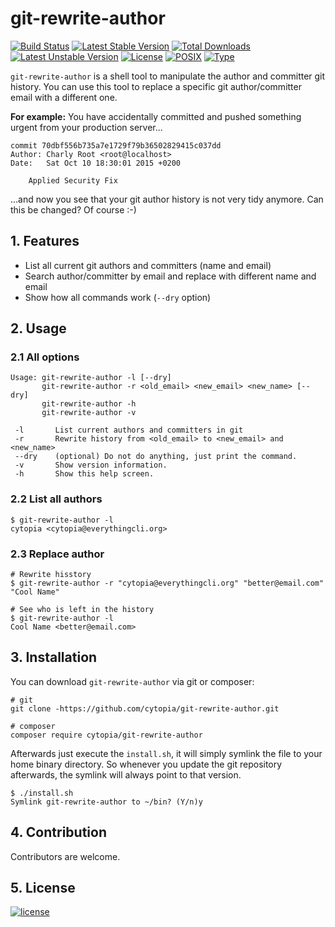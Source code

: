 # git-rewrite-author

[![Build Status](https://travis-ci.org/cytopia/git-rewrite-author.svg?branch=master)](https://travis-ci.org/cytopia/rewrite-author)
[![Latest Stable Version](https://poser.pugx.org/cytopia/git-rewrite-author/v/stable)](https://packagist.org/packages/cytopia/git-rewrite-author) [![Total Downloads](https://poser.pugx.org/cytopia/git-rewrite-author/downloads)](https://packagist.org/packages/cytopia/git-rewrite-author) [![Latest Unstable Version](https://poser.pugx.org/cytopia/git-rewrite-author/v/unstable)](https://packagist.org/packages/cytopia/git-rewrite-author) [![License](https://poser.pugx.org/cytopia/git-rewrite-author/license)](http://opensource.org/licenses/MIT)
[![POSIX](https://img.shields.io/badge/posix-100%25-brightgreen.svg)](https://en.wikipedia.org/?title=POSIX)
[![Type](https://img.shields.io/badge/type-%2Fbin%2Fsh-red.svg)](https://en.wikipedia.org/?title=Bourne_shell)

`git-rewrite-author` is a shell tool to manipulate the author and committer git history. You can use this tool to replace a specific git author/committer email with a different one.

**For example:** You have accidentally committed and pushed something urgent from your production server...
```
commit 70dbf556b735a7e1729f79b36502829415c037dd
Author: Charly Root <root@localhost>
Date:   Sat Oct 10 18:30:01 2015 +0200

    Applied Security Fix
```
...and now you see that your git author history is not very tidy anymore. Can this be changed? Of course :-)


## 1. Features

* List all current git authors and committers (name and email)
* Search author/committer by email and replace with different name and email
* Show how all commands work (`--dry` option)


## 2. Usage

### 2.1 All options

```shell
Usage: git-rewrite-author -l [--dry]
       git-rewrite-author -r <old_email> <new_email> <new_name> [--dry]
       git-rewrite-author -h
       git-rewrite-author -v

 -l       List current authors and committers in git
 -r       Rewrite history from <old_email> to <new_email> and <new_name>
 --dry    (optional) Do not do anything, just print the command.
 -v       Show version information.
 -h       Show this help screen.
```

### 2.2 List all authors

```shell
$ git-rewrite-author -l
cytopia <cytopia@everythingcli.org>
```

### 2.3 Replace author

```shell
# Rewrite hisstory
$ git-rewrite-author -r "cytopia@everythingcli.org" "better@email.com" "Cool Name"

# See who is left in the history
$ git-rewrite-author -l
Cool Name <better@email.com>
```

## 3. Installation

You can download `git-rewrite-author` via git or composer:
```shell
# git
git clone -https://github.com/cytopia/git-rewrite-author.git

# composer
composer require cytopia/git-rewrite-author
```

Afterwards just execute the `install.sh`, it will simply symlink the file to your home binary directory. So whenever you update the git repository afterwards, the symlink will always point to that version.
```shell
$ ./install.sh
Symlink git-rewrite-author to ~/bin? (Y/n)y
```


##  4. Contribution
Contributors are welcome.


##  5. License
[![license](https://poser.pugx.org/cytopia/git-rewrite-author/license)](http://opensource.org/licenses/mit)
